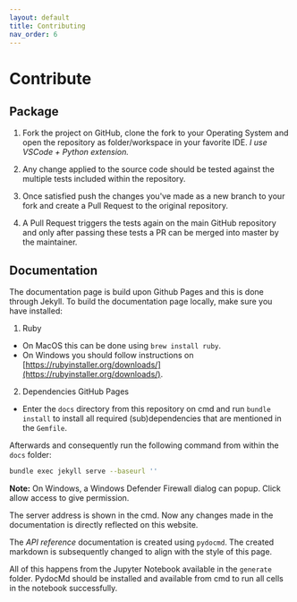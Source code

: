 ```yaml
---
layout: default
title: Contributing
nav_order: 6
---
```


# Contribute

## Package

1. Fork the project on GitHub, clone the fork to your Operating System and open the repository as folder/workspace in your favorite IDE. _I use VSCode + Python extension._

2. Any change applied to the source code should be tested against the multiple tests included within the repository.

3. Once satisfied push the changes you've made as a new branch to your fork and create a Pull Request to the original repository.

4. A Pull Request triggers the tests again on the main GitHub repository and only after passing these tests a PR can be merged into master by the maintainer.

## Documentation

The documentation page is build upon Github Pages and this is done through Jekyll. To build the documentation page locally, make sure you have installed:
1. Ruby 
- On MacOS this can be done using `brew install ruby`.
- On Windows you should follow instructions on [https://rubyinstaller.org/downloads/](https://rubyinstaller.org/downloads/). 

2. Dependencies GitHub Pages
- Enter the `docs` directory from this repository on cmd and run `bundle install` to install all required (sub)dependencies that are mentioned in the `Gemfile`.

Afterwards and consequently run the following command from within the `docs` folder:

```bash
bundle exec jekyll serve --baseurl ''
```

**Note:** On Windows, a Windows Defender Firewall dialog can popup. Click allow access to give permission.

The server address is shown in the cmd. Now any changes made in the documentation is directly reflected on this website.

The _API reference_ documentation is created using `pydocmd`. The created markdown is subsequently changed to align with the style of this page. 

All of this happens from the Jupyter Notebook available in the `generate` folder. PydocMd should be installed and available from cmd to run all cells in the notebook successfully.